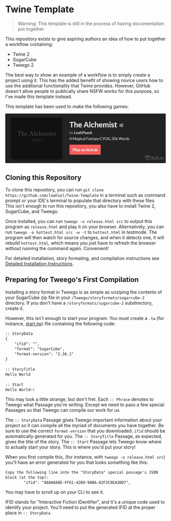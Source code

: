 # Twine Template
> Warning: This template is still in the process of having documentation put together.

This repository exists to give aspiring authors an idea of how to put together a workflow containing:
* Twine 2
* SugarCube
* Tweego 2

The best way to show an example of a workflow is to simply create a project using it. This has the added benefit of showing novice users how to use the additional functionality that Twine provides. However, GitHub doesn't allow people to publically share NSFW works for this purpose, so I've made this template instead.

This template has been used to make the following games:

[![See a game made with this template:](DOCUMENTATION/img/alch-itch-img.jpg)](https://leahiel.itch.io/alchemist)

## Cloning this Repository
To clone this repository, you can run `git clone https://github.com/leahiel/Twine-Template` in a terminal such as command prompt or your IDE's terminal to populate that directory with these files. This isn't enough to run this repository, you also have to install Twine 2, SugarCube, and Tweego.

Once installed, you can run `tweego -o release.html src` to output this program as `release.html` and play it on your browser. Alternatively, you can run `tweego -o hottest.html src -w -t` to `hottest.html` in testmode. The program will then watch for source changes, and when it detects one, it will rebuild `hottest.html`, which means you just have to refresh the browser without running the command again. Convenient!

For detailed installation, story formating, and compilation instructions see [Detailed Installation Instructions](DOCUMENTATION/INSTALLATION.md).


## Preparing for Tweego's First Compilation
Installing a story format in Tweego is as simple as unziping the contents of your SugarCube zip file in your `/Tweego/storyformats/sugarcube-2` directory. If you don't have a `/storyformats/sugarcube-2` subdirectory, create it.

However, this isn't enough to start your program. You must create a `.tw` (for instance, [start.tw](src/start.tw)) file containing the following code:
```twee3-sc2
:: StoryData
{
	"ifid": "",
    "format": "SugarCube",
    "format-version": "2.36.1"
}

:: StoryTitle
Hello World

:: Start
Hello World~!
```
This may look a little strange, but don't fret. Each `:: Phrase` denotes to Tweego what Passage you're writing. Except we need to pass a few special Passages so that Tweego can compile our work for us.

The `:: StoryData` Passage gives Tweego important information about your project so it can compile all the myriad of documents you have together. Be sure to use the correct `format-version` that you downloaded. `ifid` should be automatically generated for you. The `:: StoryTitle` Passage, as expected, gives the title of the story. The `:: Start` Passage lets Tweego know where to actually start your story. This is where you'd put your story!

When you first compile this, (for instance, with `tweego -o release.html src`) you'll have an error generated for you that looks something like this:
```
Copy the following line into the "StoryData" special passage's JSON block (at the top):
        "ifid": "8A8A688E-FF61-42B9-96BA-02F3C9EA3DD7",
```
You may have to scroll up on your CLI to see it. 

IFID stands for "Interactive Fiction IDentifier", and it's a unique code used to identify your project. You'll need to put the generated IFID at the proper place in `:: StoryData`
